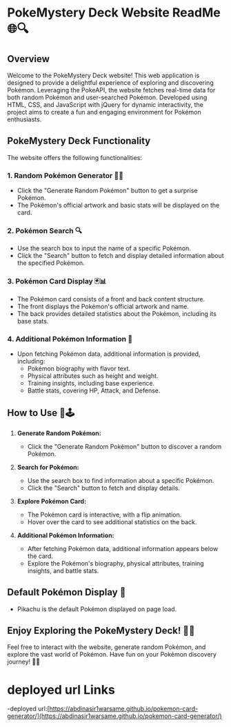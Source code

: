 # PokeMystery Deck Website ReadMe 🌐🔍

## Overview

Welcome to the PokeMystery Deck website! This web application is designed to provide a delightful experience of exploring and discovering Pokémon. Leveraging the PokeAPI, the website fetches real-time data for both random Pokémon and user-searched Pokémon. Developed using HTML, CSS, and JavaScript with jQuery for dynamic interactivity, the project aims to create a fun and engaging environment for Pokémon enthusiasts.

## PokeMystery Deck Functionality

The website offers the following functionalities:

### 1. Random Pokémon Generator 🎲🐾

- Click the "Generate Random Pokémon" button to get a surprise Pokémon.
- The Pokémon's official artwork and basic stats will be displayed on the card.

### 2. Pokémon Search 🔍

- Use the search box to input the name of a specific Pokémon.
- Click the "Search" button to fetch and display detailed information about the specified Pokémon.

### 3. Pokémon Card Display 🃏📊

- The Pokémon card consists of a front and back content structure.
- The front displays the Pokémon's official artwork and name.
- The back provides detailed statistics about the Pokémon, including its base stats.

### 4. Additional Pokémon Information 📜

- Upon fetching Pokémon data, additional information is provided, including:
  - Pokémon biography with flavor text.
  - Physical attributes such as height and weight.
  - Training insights, including base experience.
  - Battle stats, covering HP, Attack, and Defense.

## How to Use 🤔🕹️

1. **Generate Random Pokémon:**

   - Click the "Generate Random Pokémon" button to discover a random Pokémon.

2. **Search for Pokémon:**

   - Use the search box to find information about a specific Pokémon.
   - Click the "Search" button to fetch and display details.

3. **Explore Pokémon Card:**

   - The Pokémon card is interactive, with a flip animation.
   - Hover over the card to see additional statistics on the back.

4. **Additional Pokémon Information:**
   - After fetching Pokémon data, additional information appears below the card.
   - Explore the Pokémon's biography, physical attributes, training insights, and battle stats.

## Default Pokémon Display 🌟

- Pikachu is the default Pokémon displayed on page load.

## Enjoy Exploring the PokeMystery Deck! 🚀👾

Feel free to interact with the website, generate random Pokémon, and explore the vast world of Pokémon. Have fun on your Pokémon discovery journey! 🌈🌐

# deployed url Links

-deployed url:[https://abdinasir1warsame.github.io/pokemon-card-generator/](https://abdinasir1warsame.github.io/pokemon-card-generator/)
